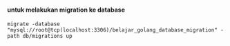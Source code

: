 #### untuk melakukan migration ke database

```
migrate -database "mysql://root@tcp(localhost:3306)/belajar_golang_database_migration" -path db/migrations up
```